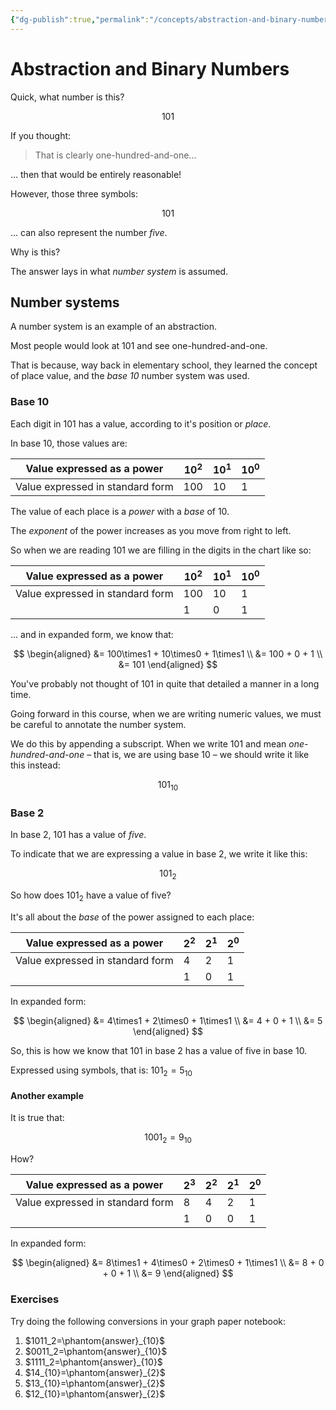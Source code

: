 ```yaml
---
{"dg-publish":true,"permalink":"/concepts/abstraction-and-binary-numbers/","tags":["C1.3"],"dgHomeLink":true,"dgShowToc":true}
---
```


# Abstraction and Binary Numbers

Quick, what number is this?

$$101$$

If you thought:

> That is clearly one-hundred-and-one...

... then that would be entirely reasonable!

However, those three symbols:

$$101$$

... can also represent the number *five*.

Why is this?

The answer lays in what *number system* is assumed.

## Number systems

A number system is an example of an abstraction.

Most people would look at $101$ and see one-hundred-and-one.

That is because, way back in elementary school, they learned the concept of place value, and the *base 10* number system was used.
### Base 10

Each digit in $101$ has a value, according to it's position or *place*.

In base 10, those values are:

Value expressed as a power|$10^2$|$10^1$|$10^0$
-|-|-|-
Value expressed in standard form|$100$|$10$|$1$

The value of each place is a *power* with a *base* of 10.

The *exponent* of the power increases as you move from right to left.

So when we are reading $101$ we are filling in the digits in the chart like so:

Value expressed as a power|$10^2$|$10^1$|$10^0$
-|-|-|-
Value expressed in standard form|$100$|$10$|$1$
&nbsp;|$1$|$0$|$1$

... and in expanded form, we know that:

$$
\begin{aligned}
&= 100\times1 + 10\times0 + 1\times1 \\
&= 100 + 0 + 1 \\
&= 101
\end{aligned}
$$

You've probably not thought of $101$ in quite that detailed a manner in a long time. 

Going forward in this course, when we are writing numeric values, we must be careful to annotate the number system.

We do this by appending a subscript. When we write $101$ and mean *one-hundred-and-one* – that is, we are using base 10 – we should write it like this instead:

$$101_{10}$$

### Base 2

In base 2, $101$ has a value of *five*.

To indicate that we are expressing a value in base 2, we write it like this: 

$$101_{2}$$

So how does $101_{2}$ have a value of five?

It's all about the *base* of the power assigned to each place:

Value expressed as a power|$2^2$|$2^1$|$2^0$
-|-|-|-
Value expressed in standard form|$4$|$2$|$1$
&nbsp;|$1$|$0$|$1$

In expanded form:

$$
\begin{aligned}
&= 4\times1 + 2\times0 + 1\times1 \\
&= 4 + 0 + 1 \\
&= 5
\end{aligned}
$$

So, this is how we know that $101$ in base 2 has a value of five in base 10.

Expressed using symbols, that is: $101_2=5_{10}$

#### Another example

It is true that:

$$1001_2=9_{10}$$

How?

Value expressed as a power|$2^3$|$2^2$|$2^1$|$2^0$
-|-|-|-|-
Value expressed in standard form|$8$|$4$|$2$|$1$
&nbsp;|$1$|$0$|$0$|$1$

In expanded form:

$$
\begin{aligned}
&= 8\times1 + 4\times0 + 2\times0 + 1\times1 \\
&= 8 + 0 + 0 + 1 \\
&= 9
\end{aligned}
$$

### Exercises

Try doing the following conversions in your graph paper notebook: 

1. $1011_2=\phantom{answer}_{10}$
2. $0011_2=\phantom{answer}_{10}$
3. $1111_2=\phantom{answer}_{10}$
4. $14_{10}=\phantom{answer}_{2}$
5. $13_{10}=\phantom{answer}_{2}$
6. $12_{10}=\phantom{answer}_{2}$





